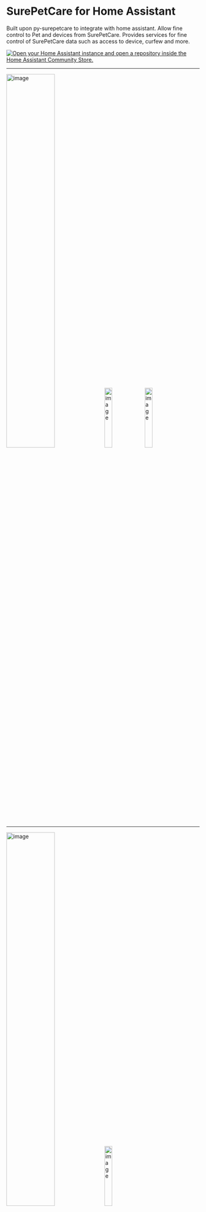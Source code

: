 # SurePetCare for Home Assistant

Built upon py-surepetcare to integrate with home assistant. Allow fine control to Pet and devices from SurePetCare. Provides services for fine control of SurePetCare data such as access to device, curfew and more.

[![Open your Home Assistant instance and open a repository inside the Home Assistant Community Store.](https://my.home-assistant.io/badges/hacs_repository.svg)](https://my.home-assistant.io/redirect/hacs_repository/?owner=FredrikM97&repository=hass-surepetcare&category=integration)

---

<img  alt="image" src="https://github.com/user-attachments/assets/95d6587a-56e0-4c0d-8dda-f94a7435f344" style="width:50%;"/>
<img alt="image" src="https://github.com/user-attachments/assets/615e5e3e-679e-447b-a888-ca6c32d82aab" style="width:20%;"/>
<img  alt="image" src="https://github.com/user-attachments/assets/101ed7fa-5c83-4718-a7aa-61768deb5ca2" style="width:20%;"/>

---


<img alt="image" src="https://github.com/user-attachments/assets/c27e2767-2dee-4a5a-a530-64cec56e28bd" style="width:50%;"/>
<img  alt="image" src="https://github.com/user-attachments/assets/8e73f922-c124-4a5b-a924-edfeac23d7c9" style="width:20%;"/>
<img  alt="image" src="https://github.com/user-attachments/assets/a8b01a86-21aa-458a-9b81-b18e3f5bc290" style="width:50%;"/>

---- 

## What does this integration do?
- Adds sensors and binary sensors for each supported device (e.g., door status, battery, feeding events, water level, connectivity)
- Custom name for position indoor/outdoor.
- Keep track of number of devices connected to a pet
- Allow Service updates for tags, device control and pet indoor/outdoor per pet

## Issues
In case that you have problem with the integration enable the debug service in development tools for the integration and review the raw logs for home assistant core or download diagnostics and create a issue.




